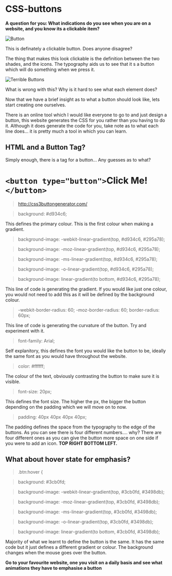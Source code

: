 # CSS-buttons

**A question for you: What indications do you see when you are on a website, and you know its a clickable item?**

![Button](https://image.freepik.com/free-vector/colored-website-buttons_23-2147516989.jpg)

This is definately a clickable button. Does anyone disagree?

The thing that makes this look clickable is the definition between the two shades, and the icons. The typography aids us to see that it s a button which will do something when we press it.

![Terrible Buttons](https://ioyby2hf25e3sg55t3muegr1-wpengine.netdna-ssl.com/wp-content/uploads/2015/05/terrible-webdesign-1024x493.png)

What is wrong with this? Why is it hard to see what each element does?

Now that we have a brief insight as to what a button should look like, lets start creating one ourselves.

There is an online tool which I would like everyone to go to and just design a button, this website generates the CSS for you rather than you having to do it. Although it does generate the code for you, take note as to what each line does... it is pretty much a tool in which you can learn.

## HTML and a Button Tag?

Simply enough, there is a tag for a button... Any guesses as to what?

# `<button type="button">`Click Me!`</button>`

> http://css3buttongenerator.com/

> background: #d934c6;

This defines the primary colour. This is the first colour when making a gradient.

> background-image: -webkit-linear-gradient(top, #d934c6, #295a78);

> background-image: -moz-linear-gradient(top, #d934c6, #295a78);

> background-image: -ms-linear-gradient(top, #d934c6, #295a78);

> background-image: -o-linear-gradient(top, #d934c6, #295a78);

> background-image: linear-gradient(to bottom, #d934c6, #295a78);

This line of code is generating the gradient. If you would like just one colour, you would not need to add this as it will be defined by the background colour.

> -webkit-border-radius: 60;
> -moz-border-radius: 60;
> border-radius: 60px;

This line of code is generating the curvature of the button. Try and experiment with it.

> font-family: Arial;

Self explanitory, this defines the font you would like the button to be, ideally the same font as you would have throughout the website.

> color: #ffffff;

The colour of the text, obviously contrasting the button to make sure it is visible.

> font-size: 20px;

This defines the font size. The higher the px, the bigger the button depending on the padding which we will move on to now.

> padding: 40px 40px 40px 40px;

The padding defines the space from the typography to the edge of the buttons. As you can see there is four different numbers.... why? There are four different ones as you can give the button more space on one side if you were to add an icon. **TOP  RIGHT  BOTTOM  LEFT.**

## What about hover state for emphasis?

> .btn:hover {

> background: #3cb0fd;

> background-image: -webkit-linear-gradient(top, #3cb0fd, #3498db);

> background-image: -moz-linear-gradient(top, #3cb0fd, #3498db);

> background-image: -ms-linear-gradient(top, #3cb0fd, #3498db);

> background-image: -o-linear-gradient(top, #3cb0fd, #3498db);

> background-image: linear-gradient(to bottom, #3cb0fd, #3498db);

Majority of what we learnt to define the button is the same. It has the same code but it just defines a different gradient or colour. The background changes when the mouse goes over the button.

**Go to your favourite website, one you visit on a daily basis and see what animations they have to emphasise a button**

